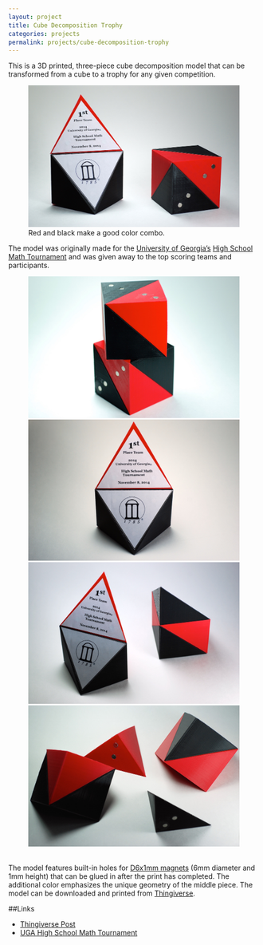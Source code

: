 ```yaml
---
layout: project
title: Cube Decomposition Trophy
categories: projects
permalink: projects/cube-decomposition-trophy
---
```


This is a 3D printed, three-piece cube decomposition model that can be transformed from a cube to a trophy for any given competition.

<!--more-->

<figure>
  <img class="full" src="/images/projects/trophy/trophy_1.JPG" alt="Cube Decomposition Trophy.">
  <figcaption>Red and black make a good color combo.</figcaption>
</figure>

The model was originally made for the [University of Georgia’s][uga] [High School Math Tournament][tourn] and was given away to the top scoring teams and participants.

<figure>
  <img class="lhalf" src="/images/projects/trophy/trophy_2.JPG" alt="Cube Decomposition Trophy.">
  <img class="rhalf" src="/images/projects/trophy/trophy_3.JPG" alt="Cube Decomposition Trophy.">
  <img class="lhalf" src="/images/projects/trophy/trophy_4.JPG" alt="Cube Decomposition Trophy.">
  <img class="rhalf" src="/images/projects/trophy/trophy_5.JPG" alt="Cube Decomposition Trophy.">
  <figcaption>&nbsp;</figcaption>
</figure>

The model features built-in holes for [D6x1mm magnets][mag] (6mm diameter and 1mm height) that can be glued in after the print has completed. The additional color emphasizes the unique geometry of the middle piece. The model can be downloaded and printed from [Thingiverse][thing].

##Links
* [Thingiverse Post][thing]
* [UGA High School Math Tournament][tourn]

[uga]: http://www.uga.edu "UGA."
[tourn]: http://www.math.uga.edu/mathmeet/ "UGA High School Math Tournament."
[mag]: http://www.gaussboys.com/store/index.php/magnet-shapes/discs/d0601.html "Magnets."
[thing]: http://www.thingiverse.com/thing:534801 "Thingiverse Post."